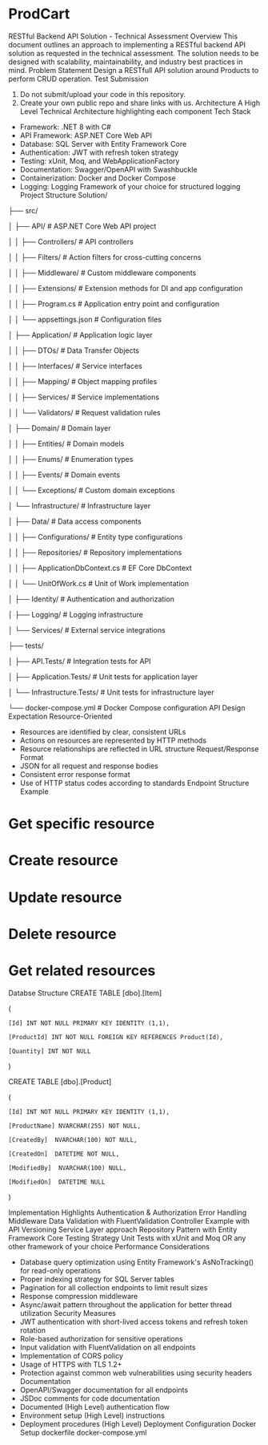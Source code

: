 # ProdCart

RESTful Backend API Solution - Technical Assessment
Overview
This document outlines an approach to implementing a RESTful backend API solution as requested in the technical assessment. The solution needs to be designed with scalability, maintainability, and industry best practices in mind.
Problem Statement
Design a RESTfull API solution around Products to perform CRUD operation.
Test Submission
1.	Do not submit/upload your code in this repository.
2.	Create your own public repo and share links with us.
Architecture
A High Level Technical Architecture highlighting each component
Tech Stack
-	Framework: .NET 8 with C#
-	API Framework: ASP.NET Core Web API
-	Database: SQL Server with Entity Framework Core
-	Authentication: JWT with refresh token strategy
-	Testing: xUnit, Moq, and WebApplicationFactory
-	Documentation: Swagger/OpenAPI with Swashbuckle
-	Containerization: Docker and Docker Compose
-	Logging: Logging Framework of your choice for structured logging
Project Structure
Solution/

├── src/

│   ├── API/                  # ASP.NET Core Web API project

│   │   ├── Controllers/      # API controllers

│   │   ├── Filters/          # Action filters for cross-cutting concerns

│   │   ├── Middleware/       # Custom middleware components

│   │   ├── Extensions/       # Extension methods for DI and app configuration

│   │   ├── Program.cs        # Application entry point and configuration

│   │   └── appsettings.json  # Configuration files

│   ├── Application/          # Application logic layer

│   │   ├── DTOs/             # Data Transfer Objects

│   │   ├── Interfaces/       # Service interfaces

│   │   ├── Mapping/          # Object mapping profiles

│   │   ├── Services/         # Service implementations

│   │   └── Validators/       # Request validation rules

│   ├── Domain/               # Domain layer

│   │   ├── Entities/         # Domain models

│   │   ├── Enums/            # Enumeration types

│   │   ├── Events/           # Domain events

│   │   └── Exceptions/       # Custom domain exceptions

│   └── Infrastructure/       # Infrastructure layer

│       ├── Data/             # Data access components

│       │   ├── Configurations/  # Entity type configurations

│       │   ├── Repositories/    # Repository implementations

│       │   ├── ApplicationDbContext.cs  # EF Core DbContext

│       │   └── UnitOfWork.cs    # Unit of Work implementation

│       ├── Identity/          # Authentication and authorization

│       ├── Logging/           # Logging infrastructure

│       └── Services/          # External service integrations

├── tests/

│   ├── API.Tests/            # Integration tests for API

│   ├── Application.Tests/    # Unit tests for application layer

│   └── Infrastructure.Tests/ # Unit tests for infrastructure layer

└── docker-compose.yml        # Docker Compose configuration
API Design Expectation
Resource-Oriented
-	Resources are identified by clear, consistent URLs
-	Actions on resources are represented by HTTP methods
-	Resource relationships are reflected in URL structure
Request/Response Format
-	JSON for all request and response bodies
-	Consistent error response format
-	Use of HTTP status codes according to standards
Endpoint Structure Example
# Get specific resource

# Create resource

# Update resource

# Delete resource

# Get related resources
Databse Structure
CREATE TABLE [dbo].[Item]

(

    [Id] INT NOT NULL PRIMARY KEY IDENTITY (1,1),

    [ProductId] INT NOT NULL FOREIGN KEY REFERENCES Product(Id),

    [Quantity] INT NOT NULL

)

CREATE TABLE [dbo].[Product]

(

	[Id] INT NOT NULL PRIMARY KEY IDENTITY (1,1),

	[ProductName] NVARCHAR(255) NOT NULL,

	[CreatedBy]  NVARCHAR(100) NOT NULL,

	[CreatedOn]  DATETIME NOT NULL,

	[ModifiedBy]  NVARCHAR(100) NULL,

	[ModifiedOn]  DATETIME NULL

)

Implementation Highlights
Authentication & Authorization
Error Handling Middleware
Data Validation with FluentValidation
Controller Example with API Versioning
Service Layer approach
Repository Pattern with Entity Framework Core
Testing Strategy
Unit Tests with xUnit and Moq  OR any other framework of your choice
Performance Considerations
-	Database query optimization using Entity Framework's AsNoTracking() for read-only operations
-	Proper indexing strategy for SQL Server tables
-	Pagination for all collection endpoints to limit result sizes
-	Response compression middleware
-	Async/await pattern throughout the application for better thread utilization
Security Measures
-	JWT authentication with short-lived access tokens and refresh token rotation
-	Role-based authorization for sensitive operations
-	Input validation with FluentValidation on all endpoints
-	Implementation of CORS policy
-	Usage of HTTPS with TLS 1.2+
-	Protection against common web vulnerabilities using security headers
Documentation
-	OpenAPI/Swagger documentation for all endpoints
-	JSDoc comments for code documentation
-	Documented (High Level) authentication flow
-	Environment setup (High Level) instructions
-	Deployment procedures (High Level)
Deployment Configuration
Docker Setup
dockerfile
docker-compose.yml

